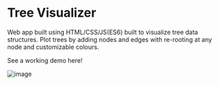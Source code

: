 # Tree Visualizer

Web app built using HTML/CSS/JS(ES6) built to visualize tree data structures. 
Plot trees by adding nodes and edges with re-rooting at any node and customizable colours.

See a working demo here!

![image](https://user-images.githubusercontent.com/64855481/182558101-0cfde054-d4cc-4024-87e4-9010572885da.png)
